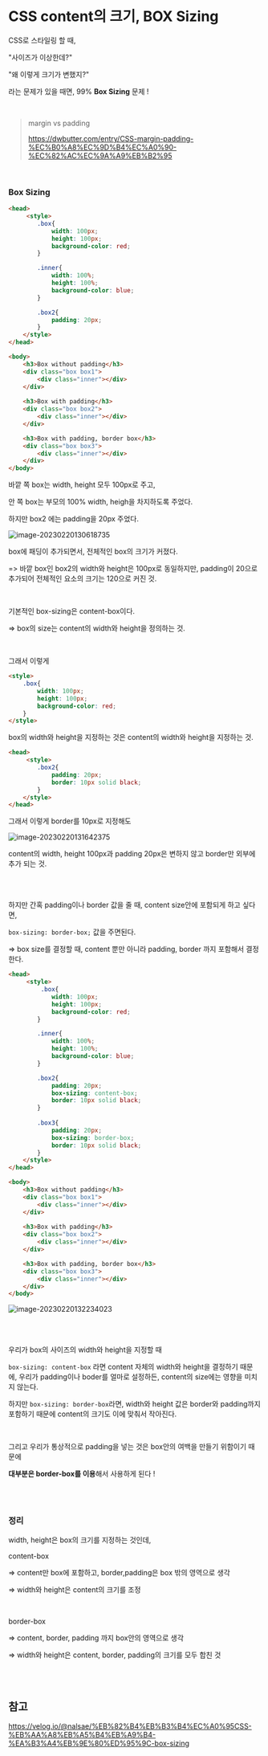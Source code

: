# CSS content의 크기, BOX Sizing

CSS로 스타일링 할 때, 

"사이즈가 이상한데?"

"왜 이렇게 크기가 변했지?"

라는 문제가 있을 때면, 99% **Box Sizing** 문제 ! 

<br>

> margin vs padding
>
> https://dwbutter.com/entry/CSS-margin-padding-%EC%B0%A8%EC%9D%B4%EC%A0%90-%EC%82%AC%EC%9A%A9%EB%B2%95

<br>

### Box Sizing

```html
<head>
     <style>
        .box{
            width: 100px;
            height: 100px;
            background-color: red;
        }

        .inner{
            width: 100%;
            height: 100%;
            background-color: blue;
        }

        .box2{
            padding: 20px;
        }
    </style>
</head>
```

```html
<body>
    <h3>Box without padding</h3>
    <div class="box box1">
        <div class="inner"></div>
    </div>
	
    <h3>Box with padding</h3>
    <div class="box box2">
        <div class="inner"></div>
    </div>

    <h3>Box with padding, border box</h3>
    <div class="box box3"> 
        <div class="inner"></div>
    </div>
</body>
```

바깥 쪽 box는 width,  height 모두 100px로 주고,

안 쪽 box는 부모의 100% width, heigh을 차지하도록 주었다. 

하지만 box2 에는 padding을 20px 주었다. 

![image-20230220130618735](C:\Users\alsd2\AppData\Roaming\Typora\typora-user-images\image-20230220130618735.png)

box에 패딩이 추가되면서, 전체적인 box의 크기가 커졌다.

=> 바깥 box인 box2의 width와 height은 100px로 동일하지만, padding이 20으로 추가되어 전체적인 요소의 크기는 120으로 커진 것. 

<br>

기본적인 box-sizing은 content-box이다.

=> box의 size는 content의 width와 height을 정의하는 것.

<br>

그래서 이렇게 

```html
<style>
    .box{
        width: 100px;
        height: 100px;
        background-color: red;
    }
</style>
```

box의 width와 height을 지정하는 것은 content의 width와 height을 지정하는 것.

 ```html
 <head>
      <style>
         .box2{
             padding: 20px;
             border: 10px solid black;
         }
     </style>
 </head>
 ```

그래서 이렇게 border를 10px로 지정해도

![image-20230220131642375](C:\Users\alsd2\AppData\Roaming\Typora\typora-user-images\image-20230220131642375.png)

content의 width, height 100px과 padding 20px은 변하지 않고 border만 외부에 추가 되는 것.

<br><br>

하지만 간혹 padding이나 border 값을 줄 때, content size안에 포함되게 하고 싶다면,

`box-sizing: border-box;` 값을 주면된다.

=> box size를 결정할 때, content 뿐만 아니라 padding, border 까지 포함해서 결정한다. 

```html
<head>
     <style>
         .box{
            width: 100px;
            height: 100px;
            background-color: red;
        }

        .inner{
            width: 100%;
            height: 100%;
            background-color: blue;
        }

        .box2{
            padding: 20px;
            box-sizing: content-box;
            border: 10px solid black;
        }
         
        .box3{
            padding: 20px;
            box-sizing: border-box;
            border: 10px solid black;
        }
    </style>
</head>

<body>
    <h3>Box without padding</h3>
    <div class="box box1">
        <div class="inner"></div>
    </div>
	
    <h3>Box with padding</h3>
    <div class="box box2">
        <div class="inner"></div>
    </div>

    <h3>Box with padding, border box</h3>
    <div class="box box3"> 
        <div class="inner"></div>
    </div>
</body>
```

![image-20230220132234023](C:\Users\alsd2\AppData\Roaming\Typora\typora-user-images\image-20230220132234023.png)

<br><br>

우리가 box의 사이즈의 width와 height을 지정할 때

`box-sizing: content-box` 라면 content 자체의 width와 height을 결정하기 때문에, 우리가 padding이나 boder를 얼마로 설정하든, content의 size에는 영향을 미치지 않는다.

하지만 `box-sizing: border-box`라면, width와 height 값은 border와 padding까지 포함하기 때문에 content의 크기도 이에 맞춰서 작아진다.

<br>

그리고 우리가 통상적으로 padding을 넣는 것은 box안의 여백을 만들기 위함이기 때문에

**대부분은 border-box를 이용**해서 사용하게 된다 ! 

<br><br>

### 정리

width, height은 box의 크기를 지정하는 것인데, 

content-box 

=> content만 box에 포함하고, border,padding은 box 밖의 영역으로 생각

=> width와 height은 content의 크기를 조정

<br>

border-box

=> content, border, padding 까지 box안의 영역으로 생각

=> width와 height은 content, border, padding의 크기를 모두 합친 것

<br><br>

## 참고

https://velog.io/@nalsae/%EB%82%B4%EB%B3%B4%EC%A0%95CSS-%EB%AA%A8%EB%A5%B4%EB%A9%B4-%EA%B3%A4%EB%9E%80%ED%95%9C-box-sizing

